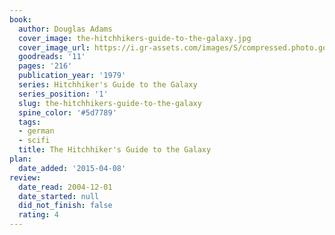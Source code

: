 ```yaml
---
book:
  author: Douglas Adams
  cover_image: the-hitchhikers-guide-to-the-galaxy.jpg
  cover_image_url: https://i.gr-assets.com/images/S/compressed.photo.goodreads.com/books/1531891848l/11._SY160_.jpg
  goodreads: '11'
  pages: '216'
  publication_year: '1979'
  series: Hitchhiker's Guide to the Galaxy
  series_position: '1'
  slug: the-hitchhikers-guide-to-the-galaxy
  spine_color: '#5d7789'
  tags:
  - german
  - scifi
  title: The Hitchhiker's Guide to the Galaxy
plan:
  date_added: '2015-04-08'
review:
  date_read: 2004-12-01
  date_started: null
  did_not_finish: false
  rating: 4
---
```

